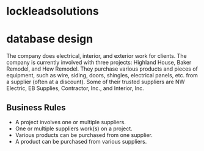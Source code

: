 # lockleadsolutions
<h1>database design </h1>

<p>The company does electrical, interior, and exterior work for clients. The company is currently involved with three projects: Highland House, Baker
Remodel, and Hew Remodel. They purchase various products and pieces of equipment, such as wire, siding,
doors, shingles, electrical panels, etc. from a supplier (often at a discount). Some of their trusted suppliers
are NW Electric, EB Supplies, Contractor, Inc., and Interior, Inc. </P>

<h2>Business Rules</h2>

<ul>
  
  <li>A project involves one or multiple suppliers.</li>
  <li>One or multiple suppliers work(s) on a project.</li>
  <li>Various products can be purchased from one supplier.</li>
  <li>A product can be purchased from various suppliers.</li>  
  
  </ul>

<p>
